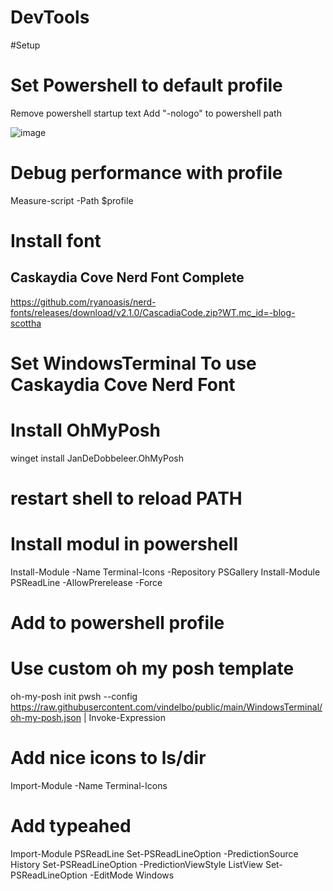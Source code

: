 # DevTools
#Setup

# Set Powershell to default profile

Remove powershell startup text
Add "-nologo" to powershell path

![image](https://user-images.githubusercontent.com/6838752/189899279-3075d37c-2a8b-4590-979a-a47b8cb27685.png)

# Debug performance with profile
Measure-script -Path $profile


# Install font

## Caskaydia Cove Nerd Font Complete
https://github.com/ryanoasis/nerd-fonts/releases/download/v2.1.0/CascadiaCode.zip?WT.mc_id=-blog-scottha

# Set WindowsTerminal To use Caskaydia Cove Nerd Font

# Install OhMyPosh
winget install JanDeDobbeleer.OhMyPosh
# restart shell to reload PATH


# Install modul in powershell
Install-Module -Name Terminal-Icons -Repository PSGallery
Install-Module PSReadLine -AllowPrerelease -Force


# Add to powershell profile
# Use custom oh my posh template
oh-my-posh init pwsh --config https://raw.githubusercontent.com/vindelbo/public/main/WindowsTerminal/oh-my-posh.json | Invoke-Expression


# Add nice icons to ls/dir
Import-Module -Name Terminal-Icons

# Add typeahed 
Import-Module PSReadLine
Set-PSReadLineOption -PredictionSource History
Set-PSReadLineOption -PredictionViewStyle ListView
Set-PSReadLineOption -EditMode Windows
